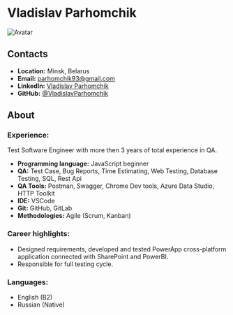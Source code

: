 # Vladislav Parhomchik
![Avatar](https://avatars.githubusercontent.com/u/83717836?v=4)

## Contacts  
 * **Location:** Minsk, Belarus
 * **Email:** parhomchik93@gmail.com
 * **LinkedIn:** [Vladislav Parhomchik](https://www.linkedin.com/in/parhomchik-vladislav-9b387a150/)
 * **GitHub:** [@VladislavParhomchik](https://github.com/VladislavParhomchik)

 ## About

 ### Experience:
 Test Software Engineer with more then 3 years of total experience in QA.
- **Programming language:** JavaScript beginner 
- **QA:** Test Case, Bug Reports, Time Estimating, Web Testing, Database Testing, SQL, Rest Api
- **QA Tools:** Postman, Swagger, Chrome Dev tools, Azure Data Studio, HTTP Toolkit
- **IDE:** VSCode
- **Git:** GitHub, GitLab
- **Methodologies:** Agile (Scrum, Kanban)

### Career highlights:
- Designed requirements, developed and tested PowerApp cross-platform application connected with SharePoint and PowerBI.
- Responsible for full testing cycle. 

### Languages:
- English (B2)
- Russian (Native)